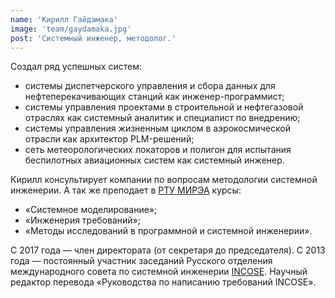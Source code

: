 ```yaml
---
name: 'Кирилл Гайдамака'
image: 'team/gaydamaka.jpg'
post: 'Системный инженер, методолог.'
---
```


Создал ряд успешных систем:

* системы диспетчерского управления и сбора данных для нефтеперекачивающих станций как инженер-программист;
* системы управления проектами в строительной и нефтегазовой отраслях как системный аналитик и специалист по внедрению;
* системы управления жизненным циклом в аэрокосмической отрасли как архитектор PLM-решений;
* сеть метеорологических локаторов и полигон для испытания беспилотных авиационных систем как системный инженер.

Кирилл консультирует компании по вопросам методологии системной инженерии. А так же преподает в <a href="https://www.mirea.ru/" target="_blank">РТУ МИРЭА</a> курсы:

* «Системное моделирование»;
* «Инженерия требований»;
* «Методы исследований в программной и системной инженерии».

С 2017 года — член директората (от секретаря до председателя). С 2013 года — постоянный участник заседаний Русского отделения международного совета по системной инженерии <a href="https://www.incose.org/" target="_blank">INCOSE</a>. Научный редактор перевода «Руководства по написанию требований INCOSE».
